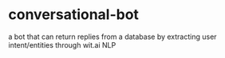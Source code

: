 # conversational-bot
a bot that can return replies from a database by extracting user intent/entities through wit.ai NLP
